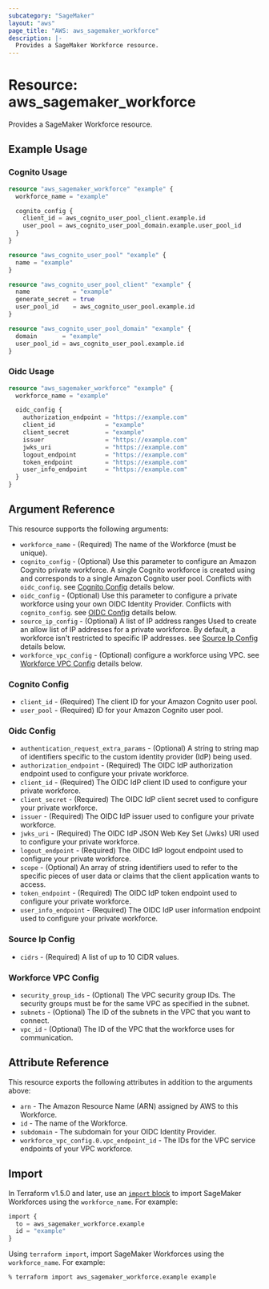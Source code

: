 ```yaml
---
subcategory: "SageMaker"
layout: "aws"
page_title: "AWS: aws_sagemaker_workforce"
description: |-
  Provides a SageMaker Workforce resource.
---
```


# Resource: aws_sagemaker_workforce

Provides a SageMaker Workforce resource.

## Example Usage

### Cognito Usage

```terraform
resource "aws_sagemaker_workforce" "example" {
  workforce_name = "example"

  cognito_config {
    client_id = aws_cognito_user_pool_client.example.id
    user_pool = aws_cognito_user_pool_domain.example.user_pool_id
  }
}

resource "aws_cognito_user_pool" "example" {
  name = "example"
}

resource "aws_cognito_user_pool_client" "example" {
  name            = "example"
  generate_secret = true
  user_pool_id    = aws_cognito_user_pool.example.id
}

resource "aws_cognito_user_pool_domain" "example" {
  domain       = "example"
  user_pool_id = aws_cognito_user_pool.example.id
}
```

### Oidc Usage

```terraform
resource "aws_sagemaker_workforce" "example" {
  workforce_name = "example"

  oidc_config {
    authorization_endpoint = "https://example.com"
    client_id              = "example"
    client_secret          = "example"
    issuer                 = "https://example.com"
    jwks_uri               = "https://example.com"
    logout_endpoint        = "https://example.com"
    token_endpoint         = "https://example.com"
    user_info_endpoint     = "https://example.com"
  }
}
```

## Argument Reference

This resource supports the following arguments:

* `workforce_name` - (Required) The name of the Workforce (must be unique).
* `cognito_config` - (Optional) Use this parameter to configure an Amazon Cognito private workforce. A single Cognito workforce is created using and corresponds to a single Amazon Cognito user pool. Conflicts with `oidc_config`. see [Cognito Config](#cognito-config) details below.
* `oidc_config` - (Optional) Use this parameter to configure a private workforce using your own OIDC Identity Provider. Conflicts with `cognito_config`. see [OIDC Config](#oidc-config) details below.
* `source_ip_config` - (Optional) A list of IP address ranges Used to create an allow list of IP addresses for a private workforce. By default, a workforce isn't restricted to specific IP addresses. see [Source Ip Config](#source-ip-config) details below.
* `workforce_vpc_config` - (Optional) configure a workforce using VPC. see [Workforce VPC Config](#workforce-vpc-config) details below.

### Cognito Config

* `client_id` - (Required) The client ID for your Amazon Cognito user pool.
* `user_pool` - (Required) ID for your Amazon Cognito user pool.

### Oidc Config

* `authentication_request_extra_params` - (Optional) A string to string map of identifiers specific to the custom identity provider (IdP) being used.
* `authorization_endpoint` - (Required) The OIDC IdP authorization endpoint used to configure your private workforce.
* `client_id` - (Required) The OIDC IdP client ID used to configure your private workforce.
* `client_secret` - (Required) The OIDC IdP client secret used to configure your private workforce.
* `issuer` - (Required) The OIDC IdP issuer used to configure your private workforce.
* `jwks_uri` - (Required) The OIDC IdP JSON Web Key Set (Jwks) URI used to configure your private workforce.
* `logout_endpoint` - (Required) The OIDC IdP logout endpoint used to configure your private workforce.
* `scope` - (Optional) An array of string identifiers used to refer to the specific pieces of user data or claims that the client application wants to access.
* `token_endpoint` - (Required) The OIDC IdP token endpoint used to configure your private workforce.
* `user_info_endpoint` - (Required) The OIDC IdP user information endpoint used to configure your private workforce.

### Source Ip Config

* `cidrs` - (Required) A list of up to 10 CIDR values.

### Workforce VPC Config

* `security_group_ids` - (Optional) The VPC security group IDs. The security groups must be for the same VPC as specified in the subnet.
* `subnets` - (Optional) The ID of the subnets in the VPC that you want to connect.
* `vpc_id` - (Optional) The ID of the VPC that the workforce uses for communication.

## Attribute Reference

This resource exports the following attributes in addition to the arguments above:

* `arn` - The Amazon Resource Name (ARN) assigned by AWS to this Workforce.
* `id` - The name of the Workforce.
* `subdomain` - The subdomain for your OIDC Identity Provider.
* `workforce_vpc_config.0.vpc_endpoint_id` - The IDs for the VPC service endpoints of your VPC workforce.

## Import

In Terraform v1.5.0 and later, use an [`import` block](https://developer.hashicorp.com/terraform/language/import) to import SageMaker Workforces using the `workforce_name`. For example:

```terraform
import {
  to = aws_sagemaker_workforce.example
  id = "example"
}
```

Using `terraform import`, import SageMaker Workforces using the `workforce_name`. For example:

```console
% terraform import aws_sagemaker_workforce.example example
```
